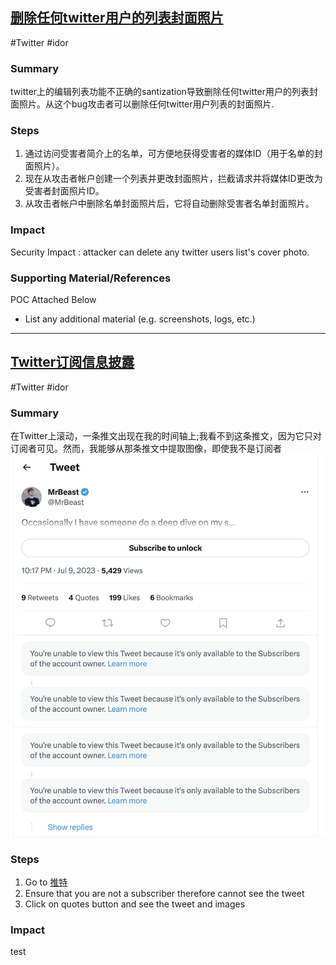 ## [删除任何twitter用户的列表封面照片](https://hackerone.com/reports/1437004)
#Twitter #idor   
### Summary
twitter上的编辑列表功能不正确的santization导致删除任何twitter用户的列表封面照片。从这个bug攻击者可以删除任何twitter用户列表的封面照片.

### Steps
1. 通过访问受害者简介上的名单，可方便地获得受害者的媒体ID（用于名单的封面照片）。
2. 现在从攻击者帐户创建一个列表并更改封面照片，拦截请求并将媒体ID更改为受害者封面照片ID。
3. 从攻击者帐户中删除名单封面照片后，它将自动删除受害者名单封面照片。

### Impact
Security Impact : attacker can delete any twitter users list's cover photo.

### Supporting Material/References
POC Attached Below

- List any additional material (e.g. screenshots, logs, etc.)

-------
## [Twitter订阅信息披露](https://hackerone.com/reports/2063636)
#Twitter #idor 
### Summary
在Twitter上滚动，一条推文出现在我的时间轴上;我看不到这条推文，因为它只对订阅者可见。然而，我能够从那条推文中提取图像，即使我不是订阅者
![](../media/twitter-idor-mrbeast.png)
### Steps
1. Go to [推特](https://twitter.com/MrBeast/status/1678121172196630531)
2. Ensure that you are not a subscriber therefore cannot see the tweet
3. Click on quotes button and see the tweet and images

### Impact
test
